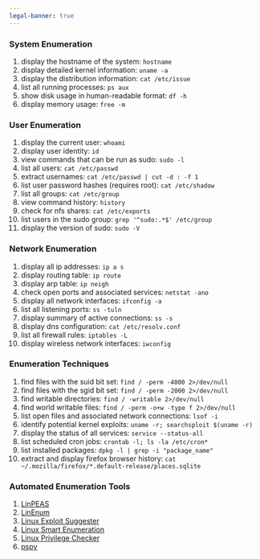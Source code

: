 ```yaml
---
legal-banner: true
---
```


### **System Enumeration**

1. display the hostname of the system:
    `hostname`
2. display detailed kernel information:
    `uname -a`
3. display the distribution information:
    `cat /etc/issue`
4. list all running processes:
    `ps aux`
5. show disk usage in human-readable format:
    `df -h`
6. display memory usage:
    `free -m`

### **User Enumeration**

1. display the current user:
    `whoami`
2. display user identity:
    `id`
3. view commands that can be run as sudo:
    `sudo -l`
4. list all users:
    `cat /etc/passwd`
5. extract usernames:
    `cat /etc/passwd | cut -d : -f 1`
6. list user password hashes (requires root):
    `cat /etc/shadow`
7. list all groups:
    `cat /etc/group`
8. view command history:
    `history`
9. check for nfs shares:
    `cat /etc/exports`
10. list users in the sudo group:
    `grep '^sudo:.*$' /etc/group`
11. display the version of sudo:
    `sudo -V`

### **Network Enumeration**

1. display all ip addresses:
    `ip a s`
2. display routing table:
    `ip route`
3. display arp table:
    `ip neigh`
4. check open ports and associated services:
    `netstat -ano`
5. display all network interfaces:
    `ifconfig -a`
6. list all listening ports:
    `ss -tuln`
7. display summary of active connections:
    `ss -s`
8. display dns configuration:
    `cat /etc/resolv.conf`
9. list all firewall rules:
    `iptables -L`
10. display wireless network interfaces:
    `iwconfig`

### **Enumeration Techniques**

1. find files with the suid bit set:
    `find / -perm -4000 2>/dev/null`
2. find files with the sgid bit set:
    `find / -perm -2000 2>/dev/null`
3. find writable directories:
    `find / -writable 2>/dev/null`
4. find world writable files:
    `find / -perm -o+w -type f 2>/dev/null`
5. list open files and associated network connections:
    `lsof -i`
6. identify potential kernel exploits:
    `uname -r; searchsploit $(uname -r)`
7. display the status of all services:
    `service --status-all`
8. list scheduled cron jobs:
    `crontab -l; ls -la /etc/cron*`
9. list installed packages:
    `dpkg -l | grep -i "package_name"`
10. extract and display firefox browser history:
    `cat ~/.mozilla/firefox/*.default-release/places.sqlite`

### **Automated Enumeration Tools**

1. [LinPEAS](https://github.com/carlospolop/privilege-escalation-awesome-scripts-suite/tree/master/linPEAS)  
2. [LinEnum](https://github.com/rebootuser/LinEnum)  
3. [Linux Exploit Suggester](https://github.com/mzet-/linux-exploit-suggester)  
4. [Linux Smart Enumeration](https://github.com/diego-treitos/linux-smart-enumeration)  
5. [Linux Privilege Checker](https://github.com/linted/linuxprivchecker)  
6. [pspy](https://github.com/DominicBreuker/pspy)  
